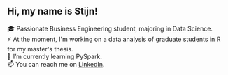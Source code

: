 ## Hi, my name is Stijn!
🎓 Passionate Business Engineering student, majoring in Data Science. <br/>
⚡ At the moment, I'm working on a data analysis of graduate students in R for my master's thesis. <br/>
🌱 I’m currently learning PySpark. <br/>
📫 You can reach me on [LinkedIn](https://www.linkedin.com/in/stijn-verpoest/).

<!--[![Stijn Verpoest's github stats](https://github-readme-stats.vercel.app/api?username=stijnverpoest)](https://github.com/anuraghazra/github-readme-stats) -->

<!--
**stijnverpoest/stijnverpoest** is a ✨ _special_ ✨ repository because its `README.md` (this file) appears on your GitHub profile.

Here are some ideas to get you started:

- 🔭 I’m currently working on ...
- 🌱 I’m currently learning ...
- 👯 I’m looking to collaborate on ...
- 🤔 I’m looking for help with ...
- 💬 Ask me about ...
- 📫 How to reach me: ...
- 😄 Pronouns: ...
- ⚡ Fun fact: ...
-->
